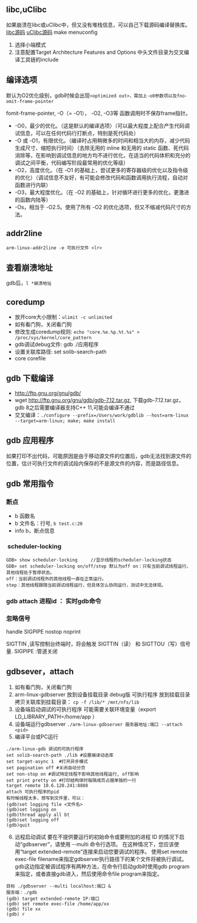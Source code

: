 
## libc,uClibc
如果崩溃在libc或uClibc中，但又没有堆栈信息，可以自己下载源码编译替换库。
[libc源码](http://ftp.gnu.org/gnu/libc/)
[uClibc源码](https://uclibc.org/ )
make menuconfig
1. 选择小端模式
2. 注意配置Target Architecture Features and Options 中头文件目录为交叉编译工具链的include

## 编译选项

默认为O2优化级别，gdb时候会出现`<optimized out>，需加上-o0参数项以及fno-omit-frame-pointer`

fomit-frame-pointer, -O（= -O1）， -O2, -O3等 函数调用时不保存frame指针。

- -O0，最少的优化。（这是默认的编译选项）（可以最大程度上配合产生代码调试信息，可以在任何代码行打断点，特别是死代码处）
- -O 或 -O1，有限优化。（编译时占用稍微多的时间和相当大的内存，减少代码生成尺寸、缩短执行时间）（去除无用的 inline 和无用的 static 函数、死代码消除等，在影响到调试信息的地方均不进行优化，在适当的代码体积和充分的调试之间平衡，代码编写阶段最常用的优化等级）
- -O2，高度优化。（在 -O1 的基础上，尝试更多的寄存器级的优化以及指令级的优化）（调试信息不友好，有可能会修改代码和函数调用执行流程，自动对函数进行内联）
- -O3，最大程度优化。（在 -O2 的基础上，针对循环进行更多的优化，更激进的函数内陆等）
- -Os，相当于 -O2.5。使用了所有 -O2 的优化选项，但又不缩减代码尺寸的方法。


## addr2line
`arm-linux-addr2line -e 可执行文件 <lr>`

## 查看崩溃地址
gdb后，`l *崩溃地址`

## coredump
- 放开core大小限制：`ulimit -c unlimited`
- 如有看门狗，关闭看门狗
- 修改生成coredump规则: `echo "core.%e.%p.%t.%s" > /proc/sys/kernel/core_pattern`
- gdb调试debug文件: gdb ./应用程序
- 设置关联库路径: set solib-search-path 
- core corefile

## gdb 下载编译
- http://ftp.gnu.org/gnu/gdb/
- wget http://ftp.gnu.org/gnu/gdb/gdb-7.12.tar.gz, 下载gdb-7.12.tar.gz，gdb 8之后需要编译器支持C++ 11,可能会编译不通过
- 交叉编译：`./configure --prefix=/Users/work/gdblib --host=arm-linux --target=arm-linux; make; make install`


## gdb 应用程序
如果打印不出代码，可能原因是由于移动源文件的位置后，gdb无法找到源文件的位置，估计可执行文件的调试段内保存的不是源文件的内容，而是路径信息。

## gdb 常用指令

### 断点
- b 函数名
- b 文件名：行号, `b test.c:20`
- info b，断点信息

###  scheduler-locking

```shell
GDB> show scheduler-locking     //显示线程的scheduler-locking状态
GDB> set scheduler-locking on/off/step 默认为off on：只有当前调试线程运行，其他线程处于暂停状态。
off：当前调试线程外的其他线程一直在正常运行。
step：其他线程跟随当前调试线程运行，但具体怎么协同运行，测试中无法体现。
```

### gdb attach 进程id ： 实时gdb命令

### 忽略信号
handle SIGPIPE nostop noprint

SIGTTIN ,读写控制台终端时，将会触发 SIGTTIN（读） 和 SIGTTOU（写）信号量. SIGPIPE :管道关闭

## gdbsever，attach
1. 如有看门狗，关闭看门狗
2. arm-linux-gdbserver 放到设备挂载目录
debug版 可执行程序 放到挂载目录
拷贝关联库到挂载目录： `cp -f /lib/* /mnt/nfs/lib`
3. 设备端启动调试的可执行程序
可能需要关联环境变量（export LD_LIBRARY_PATH=/home/app ）
4. 设备端运行gdbserver
`./arm-linux-gdbserver 服务器地址:端口 --attach <pid>`
5. 编译平台或PC运行
```shell
./arm-linux-gdb 调试的可执行程序
set solib-search-path ./lib #设置编译动态库
set target-async 1  #打开异步模式
set pagination off #关闭自动分页
set non-stop on #调试特定线程不影响其他线程运行, off影响
set print pretty on #打印结构体时每隔成员占据单独的一行
target remote 10.6.120.241:8888
attach 可执行程序的pid
有时候线程太多，想写到文件里，可以：
(gdb)set logging file <文件名>
(gdb)set logging on
(gdb)thread apply all bt
(gdb)set logging off
(gdb)quit
```
6. 远程启动调试
要在不提供要运行的初始命令或要附加的进程 ID 的情况下启动“gdbserver”，请使用 --multi 命令行选项。 在这种情况下，您应该使用“target extended-remote”连接来启动您要调试的程序。
使用set remote exec-file filename来指定gdbserver执行路径下的某个文件将被执行调试。
gdb这边指定被调试程序有两种方法，在命令行启动gdb时使用gdb program来指定，或者直接gdb进入，然后使用命令file program来指定。
```shell
目标 ./gdbserver --multi localhost:端口 &
服务端：./gdb
(gdb) target extended-remote IP:端口
(gdb) set remote exec-file /home/app/xx
(gdb) file xx 
(gdb) r
```

